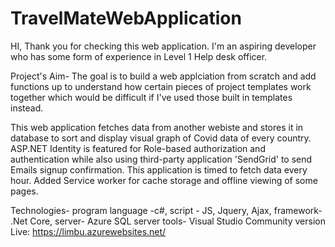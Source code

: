 # TravelMateWebApplication

HI, Thank you for checking this web application.
I'm an aspiring developer who has some form of experience in Level 1 Help desk officer.

Project's Aim-
The goal is to build a web applciation from scratch and add functions up to understand how certain
pieces of project templates work together which would be difficult if I've used those built in templates instead.

This web application fetches data from another webiste and stores it in database to sort and display visual
graph of Covid data of every country. ASP.NET Identity is featured for Role-based authorization and authentication
while also using third-party application 'SendGrid' to send Emails signup confirmation. This application is timed to 
fetch data every hour. Added Service worker for cache storage and offline viewing of some pages.

Technologies-
program language -c#,
script - JS, Jquery, Ajax,
framework- .Net Core,
server- Azure SQL server
tools- Visual Studio Community version
Live: https://limbu.azurewebsites.net/
